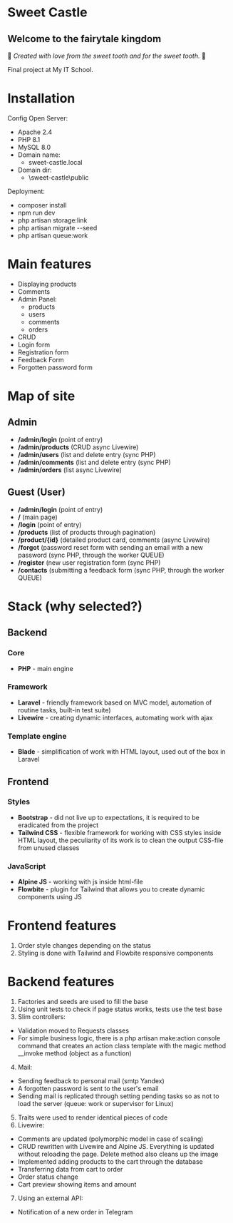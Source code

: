 # Sweet Castle
## Welcome to the fairytale kingdom

:candy: *Created with love from the sweet tooth and for the sweet tooth.* :candy:

Final project at My IT School.

# Installation

Config Open Server:
- Apache 2.4
- PHP 8.1
- MySQL 8.0
- Domain name:
  - sweet-castle.local
- Domain dir:
  - \sweet-castle\public

Deployment:
- composer install
- npm run dev
- php artisan storage:link
- php artisan migrate --seed
- php artisan queue:work

# Main features
- Displaying products
- Comments
- Admin Panel:
  - products
  - users
  - comments
  - orders
- CRUD
- Login form
- Registration form
- Feedback Form
- Forgotten password form


# Map of site

## Admin
- **/admin/login** (point of entry)
- **/admin/products** (CRUD async Livewire)
- **/admin/users** (list and delete entry (sync PHP)
- **/admin/comments** (list and delete entry (sync PHP)
- **/admin/orders** (list async Livewire)

## Guest (User)
- **/admin/login** (point of entry)
- **/** (main page)
- **/login** (point of entry)
- **/products** (list of products through pagination)
- **/product/{id}** (detailed product card, comments (async Livewire)
- **/forgot** (password reset form with sending an email with a new password (sync PHP, through the worker QUEUE)
-  **/register** (new user registration form (sync PHP)
-  **/contacts** (submitting a feedback form (sync PHP, through the worker QUEUE)


# Stack (why selected?)
## Backend
### Core
- **PHP** - main engine
### Framework
- **Laravel** - friendly framework based on MVC model, automation of routine tasks, built-in test suite)
- **Livewire** - creating dynamic interfaces, automating work with ajax
### Template engine
- **Blade** - simplification of work with HTML layout, used out of the box in Laravel
## Frontend
### Styles
- **Bootstrap** - did not live up to expectations, it is required to be eradicated from the project
- **Tailwind CSS** - flexible framework for working with CSS styles inside HTML layout, the peculiarity of its work is to clean the output CSS-file from unused classes
### JavaScript
- **Alpine JS** - working with js inside html-file
- **Flowbite** - plugin for Tailwind that allows you to create dynamic components using JS

# Frontend features
1. Order style changes depending on the status
2. Styling is done with Tailwind and Flowbite responsive components

# Backend features
1. Factories and seeds are used to fill the base
2. Using unit tests to check if page status works, tests use the test base
3. Slim controllers:
- Validation moved to Requests classes
- For simple business logic, there is a php artisan make:action console command that creates an action class template with the magic method __invoke method (object as a function)
4. Mail:
- Sending feedback to personal mail (smtp Yandex)
- A forgotten password is sent to the user's email
- Sending mail is replicated through setting pending tasks so as not to load the server (queue: work or supervisor for Linux)
5. Traits were used to render identical pieces of code
6. Livewire:
- Comments are updated (polymorphic model in case of scaling)
- CRUD rewritten with Livewire and Alpine JS. Everything is updated without reloading the page. Delete method also cleans up the image
- Implemented adding products to the cart through the database
- Transferring data from cart to order
- Order status change
- Cart preview showing items and amount
7. Using an external API:
- Notification of a new order in Telegram
